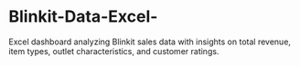 # Blinkit-Data-Excel-
Excel dashboard analyzing Blinkit sales data with insights on total revenue, item types, outlet characteristics, and customer ratings.
